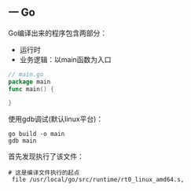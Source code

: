 ## 一 Go

Go编译出来的程序包含两部分：
- 运行时
- 业务逻辑：以main函数为入口


```go
// main.go
package main
func main() {

}
```

使用gdb调试(默认linux平台)：
```
go build -o main
gdb main
```
首先发现执行了该文件：
```
# 这是编译文件执行的起点
 file /usr/local/go/src/runtime/rt0_linux_amd64.s,
 ```